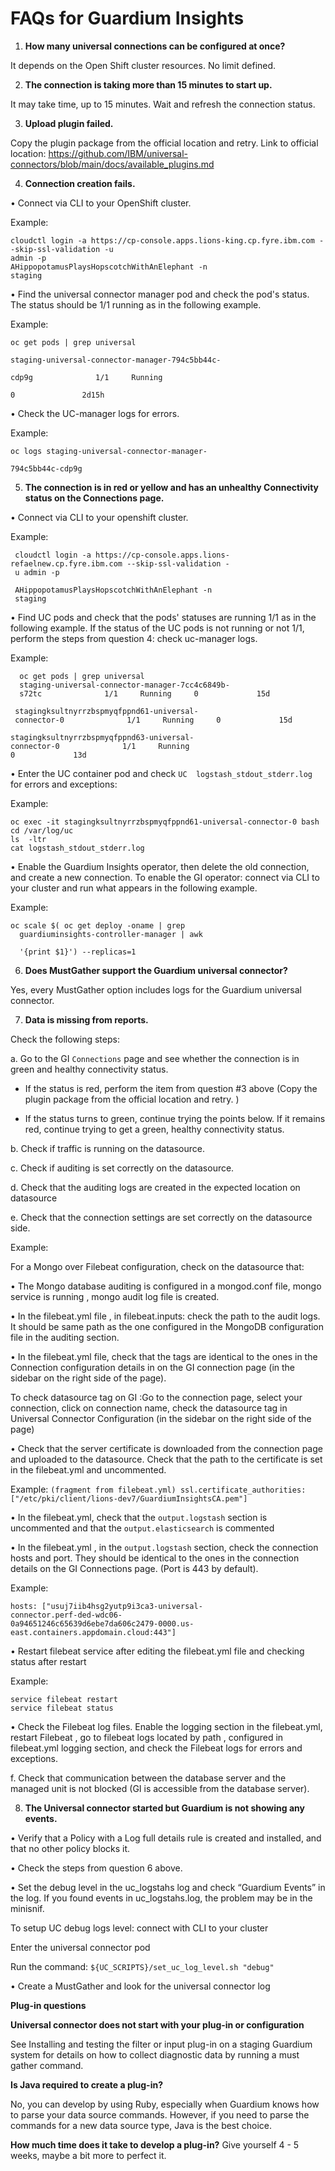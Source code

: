 # FAQs for Guardium Insights


1.	**How many universal connections can be configured at once?**

It depends on the Open Shift cluster resources. No limit defined.

2.	**The connection is taking more than 15 minutes to start up.**

It may take time, up to 15 minutes. Wait and refresh the connection status.

3.	**Upload plugin failed.**

Copy the plugin package from the official location and retry. Link to official location:
https://github.com/IBM/universal-connectors/blob/main/docs/available_plugins.md

4.	**Connection creation fails.**

•	Connect via CLI to your OpenShift cluster.

Example:

    cloudctl login -a https://cp-console.apps.lions-king.cp.fyre.ibm.com --skip-ssl-validation -u
    admin -p
    AHippopotamusPlaysHopscotchWithAnElephant -n
    staging

•	Find the universal connector manager pod and check the pod's status.
The status should be 1/1 running as in the following example.

Example:

    oc get pods | grep universal

    staging-universal-connector-manager-794c5bb44c-

    cdp9g              1/1     Running     

    0               2d15h

•	Check the UC-manager logs for errors.

Example:

    oc logs staging-universal-connector-manager-

    794c5bb44c-cdp9g

5.	**The connection is in red or yellow and has an unhealthy Connectivity status on the Connections page.**

•	Connect via CLI to your openshift cluster.

Example:

     cloudctl login -a https://cp-console.apps.lions-refaelnew.cp.fyre.ibm.com --skip-ssl-validation -
     u admin -p

     AHippopotamusPlaysHopscotchWithAnElephant -n
     staging

•	Find UC pods and check that the pods' statuses are running 1/1 as in the following example. If the status of the UC pods is not running or not 1/1, perform the steps from question 4: check uc-manager logs.

Example:

      oc get pods | grep universal
      staging-universal-connector-manager-7cc4c6849b-
      s72tc              1/1     Running     0             15d

     stagingksultnyrrzbspmyqfppnd61-universal-
     connector-0              1/1     Running     0             15d

    stagingksultnyrrzbspmyqfppnd63-universal-
    connector-0              1/1     Running     
    0             13d

•	Enter the UC container pod and check ```UC  logstash_stdout_stderr.log``` for errors and exceptions:

Example:

    oc exec -it stagingksultnyrrzbspmyqfppnd61-universal-connector-0 bash
    cd /var/log/uc
    ls  -ltr
    cat logstash_stdout_stderr.log

•	Enable the Guardium Insights operator, then delete the old connection, and create a new connection. To enable the GI operator: connect via CLI to your cluster and run what appears in the following example.

Example:

    oc scale $( oc get deploy -oname | grep
      guardiuminsights-controller-manager | awk

      '{print $1}') --replicas=1

6.	**Does MustGather support the Guardium universal connector?**

Yes, every MustGather option includes logs for the Guardium universal connector. 

7.	**Data is missing from reports.**

Check the following steps:

a.	Go to the GI ```Connections``` page and see whether the connection is in green and healthy connectivity status.

* If the status is red, perform the item from question #3 above (Copy the plugin package from the official location and retry. )

* If the status turns to green, continue trying the points below. If it remains red, continue trying to get a green, healthy connectivity status. 

b.	Check if traffic is running on the datasource.

c.	Check if auditing is set correctly on the datasource.

d.	Check that the auditing logs are created in the expected location on datasource

e.	Check that the connection settings are set correctly on the datasource side.

Example:

For a Mongo over Filebeat configuration, check on the datasource that:

•	The Mongo database auditing is configured in a mongod.conf file, mongo service is running , mongo audit log file is created.

•	In the filebeat.yml file , in filebeat.inputs: check the path to the audit logs. It should be same path as the one configured in the MongoDB configuration file in the auditing section.

•	In the filebeat.yml file,  check that the tags are identical to the ones in the Connection configuration details in on the GI connection page (in the sidebar on the right side of the page).

To check datasource tag on GI :Go to the connection page, select your connection, click on connection name, check the datasource tag in Universal Connector Configuration (in the sidebar on the right side of the page)

•	Check that the server certificate is downloaded from the connection page and uploaded to the datasource. Check that the path to the certificate is set in the filebeat.yml and uncommented.

Example: ```(fragment from filebeat.yml)
ssl.certificate_authorities: ["/etc/pki/client/lions-dev7/GuardiumInsightsCA.pem"]```

•	In the filebeat.yml, check that the  ```output.logstash```  section is uncommented and that the ```output.elasticsearch``` is commented

•	In the filebeat.yml , in the ```output.logstash```   section, check the connection hosts and port. They should be identical to the ones in the connection details on the GI Connections page. (Port is 443 by default).

Example:

    hosts: ["usuj7iib4hsg2yutp9i3ca3-universal-
    connector.perf-ded-wdc06-
    0a94651246c65639d6ebe7da606c2479-0000.us-
    east.containers.appdomain.cloud:443"]

    
•	Restart filebeat service after editing the filebeat.yml file and checking status after restart

Example:

    service filebeat restart
    service filebeat status

•	Check the Filebeat log files. Enable the logging section in the filebeat.yml, restart Filebeat , go to filebeat logs located by path , configured in filebeat.yml logging section, and check the Filebeat logs for errors and exceptions.


f.	Check that communication between the database server and the managed unit is not blocked (GI  is accessible from the database server).

8.	**The Universal connector started but Guardium is not showing any events.**

•	Verify that a Policy with a Log full details rule is created and installed, and that no other policy blocks it.

•	Check the steps from question 6 above.

•	Set the debug level in the uc_logstahs log and check “Guardium Events” in the log. If you found events in uc_logstahs.log, the problem may be in the minisnif.

To setup UC debug logs level:
connect with CLI to your cluster

Enter the universal connector pod

Run the command: ```${UC_SCRIPTS}/set_uc_log_level.sh "debug"```

•	Create a MustGather and look for the universal connector log 

**Plug-in questions**

**Universal connector does not start with your plug-in or configuration**

See Installing and testing the filter or input plug-in on a staging Guardium system for details on how to collect diagnostic data by running a must gather command.

**Is Java required to create a plug-in?**

No, you can develop by using Ruby, especially when Guardium knows how to parse your data source commands. However, if you need to parse the commands for a new data source type, Java is the best choice.

**How much time does it take to develop a plug-in?**
Give yourself 4 - 5 weeks, maybe a bit more to perfect it.
